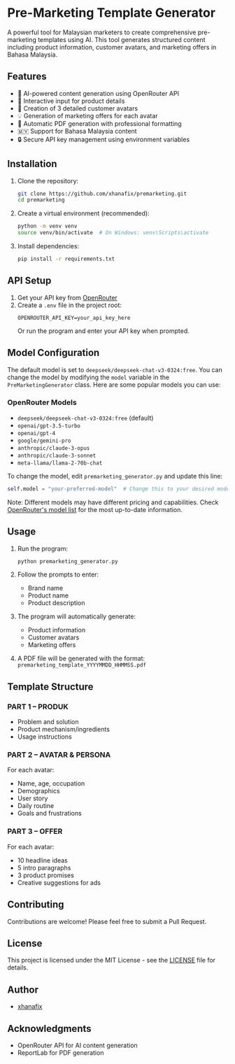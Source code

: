 # Pre-Marketing Template Generator

A powerful tool for Malaysian marketers to create comprehensive pre-marketing templates using AI. This tool generates structured content including product information, customer avatars, and marketing offers in Bahasa Malaysia.

## Features

- 🤖 AI-powered content generation using OpenRouter API
- 📝 Interactive input for product details
- 👥 Creation of 3 detailed customer avatars
- 💡 Generation of marketing offers for each avatar
- 📄 Automatic PDF generation with professional formatting
- 🇲🇾 Support for Bahasa Malaysia content
- 🔒 Secure API key management using environment variables

## Installation

1. Clone the repository:
   ```bash
   git clone https://github.com/xhanafix/premarketing.git
   cd premarketing
   ```

2. Create a virtual environment (recommended):
   ```bash
   python -m venv venv
   source venv/bin/activate  # On Windows: venv\Scripts\activate
   ```

3. Install dependencies:
   ```bash
   pip install -r requirements.txt
   ```

## API Setup

1. Get your API key from [OpenRouter](https://openrouter.ai/)
2. Create a `.env` file in the project root:
   ```
   OPENROUTER_API_KEY=your_api_key_here
   ```
   Or run the program and enter your API key when prompted.

## Model Configuration

The default model is set to `deepseek/deepseek-chat-v3-0324:free`. You can change the model by modifying the `model` variable in the `PreMarketingGenerator` class. Here are some popular models you can use:

### OpenRouter Models
- `deepseek/deepseek-chat-v3-0324:free` (default)
- `openai/gpt-3.5-turbo`
- `openai/gpt-4`
- `google/gemini-pro`
- `anthropic/claude-3-opus`
- `anthropic/claude-3-sonnet`
- `meta-llama/llama-2-70b-chat`

To change the model, edit `premarketing_generator.py` and update this line:
```python
self.model = "your-preferred-model"  # Change this to your desired model
```

Note: Different models may have different pricing and capabilities. Check [OpenRouter's model list](https://openrouter.ai/models) for the most up-to-date information.

## Usage

1. Run the program:
   ```bash
   python premarketing_generator.py
   ```

2. Follow the prompts to enter:
   - Brand name
   - Product name
   - Product description

3. The program will automatically generate:
   - Product information
   - Customer avatars
   - Marketing offers

4. A PDF file will be generated with the format: `premarketing_template_YYYYMMDD_HHMMSS.pdf`

## Template Structure

### PART 1 – PRODUK
- Problem and solution
- Product mechanism/ingredients
- Usage instructions

### PART 2 – AVATAR & PERSONA
For each avatar:
- Name, age, occupation
- Demographics
- User story
- Daily routine
- Goals and frustrations

### PART 3 – OFFER
For each avatar:
- 10 headline ideas
- 5 intro paragraphs
- 3 product promises
- Creative suggestions for ads

## Contributing

Contributions are welcome! Please feel free to submit a Pull Request.

## License

This project is licensed under the MIT License - see the [LICENSE](LICENSE) file for details.

## Author

- [xhanafix](https://github.com/xhanafix)

## Acknowledgments

- OpenRouter API for AI content generation
- ReportLab for PDF generation 
